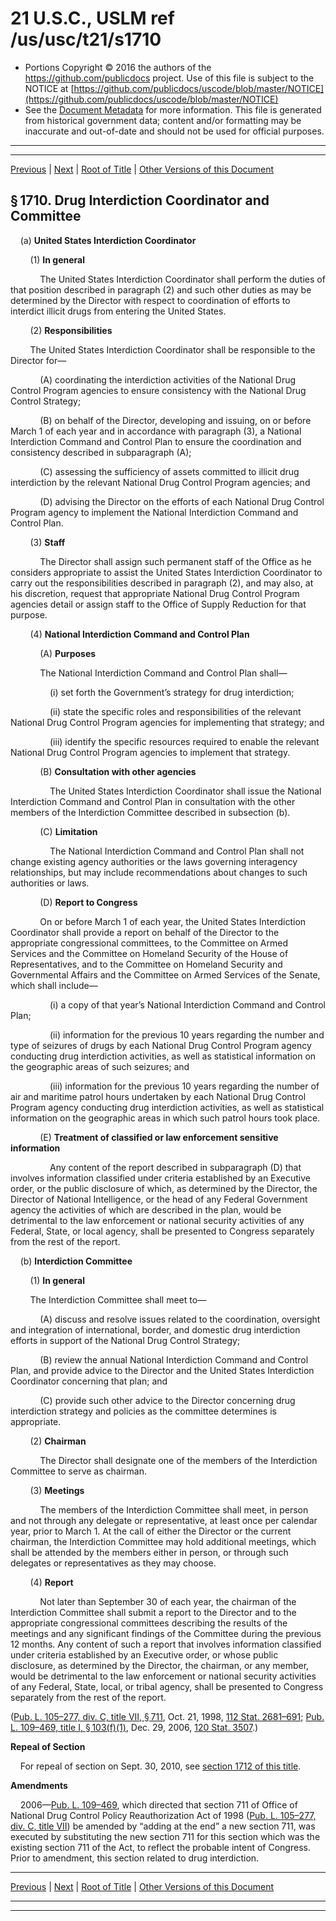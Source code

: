 ---
---

# 21 U.S.C., USLM ref /us/usc/t21/s1710

* Portions Copyright © 2016 the authors of the https://github.com/publicdocs project.
  Use of this file is subject to the NOTICE at [https://github.com/publicdocs/uscode/blob/master/NOTICE](https://github.com/publicdocs/uscode/blob/master/NOTICE)
* See the [Document Metadata](././../../../..//README.md) for more information.
  This file is generated from historical government data; content and/or formatting may be inaccurate and out-of-date and should not be used for official purposes.

----------
----------

[Previous](./../../../..//us/usc/t21/ch22/m__us_usc_t21_s1709.md) | [Next](./../../../..//us/usc/t21/ch22/m__us_usc_t21_s1710a.md) | [Root of Title](./../../../../) | [Other Versions of this Document](https://publicdocs.github.io/go/links?ns=uslm&ref=%2Fus%2Fusc%2Ft21%2Fs1710)

## § 1710. Drug Interdiction Coordinator and Committee

    (a) __United States Interdiction Coordinator__ 

        (1) __In general__ 

            The United States Interdiction Coordinator shall perform the duties of that position described in paragraph (2) and such other duties as may be determined by the Director with respect to coordination of efforts to interdict illicit drugs from entering the United States.

        (2) __Responsibilities__ 

        The United States Interdiction Coordinator shall be responsible to the Director for—

            (A) coordinating the interdiction activities of the National Drug Control Program agencies to ensure consistency with the National Drug Control Strategy;

            (B) on behalf of the Director, developing and issuing, on or before March 1 of each year and in accordance with paragraph (3), a National Interdiction Command and Control Plan to ensure the coordination and consistency described in subparagraph (A);

            (C) assessing the sufficiency of assets committed to illicit drug interdiction by the relevant National Drug Control Program agencies; and

            (D) advising the Director on the efforts of each National Drug Control Program agency to implement the National Interdiction Command and Control Plan.

        (3) __Staff__ 

            The Director shall assign such permanent staff of the Office as he considers appropriate to assist the United States Interdiction Coordinator to carry out the responsibilities described in paragraph (2), and may also, at his discretion, request that appropriate National Drug Control Program agencies detail or assign staff to the Office of Supply Reduction for that purpose.

        (4) __National Interdiction Command and Control Plan__ 

            (A) __Purposes__ 

            The National Interdiction Command and Control Plan shall—

                (i) set forth the Government’s strategy for drug interdiction;

                (ii) state the specific roles and responsibilities of the relevant National Drug Control Program agencies for implementing that strategy; and

                (iii) identify the specific resources required to enable the relevant National Drug Control Program agencies to implement that strategy.

            (B) __Consultation with other agencies__ 

                The United States Interdiction Coordinator shall issue the National Interdiction Command and Control Plan in consultation with the other members of the Interdiction Committee described in subsection (b).

            (C) __Limitation__ 

                The National Interdiction Command and Control Plan shall not change existing agency authorities or the laws governing interagency relationships, but may include recommendations about changes to such authorities or laws.

            (D) __Report to Congress__ 

            On or before March 1 of each year, the United States Interdiction Coordinator shall provide a report on behalf of the Director to the appropriate congressional committees, to the Committee on Armed Services and the Committee on Homeland Security of the House of Representatives, and to the Committee on Homeland Security and Governmental Affairs and the Committee on Armed Services of the Senate, which shall include—

                (i) a copy of that year’s National Interdiction Command and Control Plan;

                (ii) information for the previous 10 years regarding the number and type of seizures of drugs by each National Drug Control Program agency conducting drug interdiction activities, as well as statistical information on the geographic areas of such seizures; and

                (iii) information for the previous 10 years regarding the number of air and maritime patrol hours undertaken by each National Drug Control Program agency conducting drug interdiction activities, as well as statistical information on the geographic areas in which such patrol hours took place.

            (E) __Treatment of classified or law enforcement sensitive information__ 

                Any content of the report described in subparagraph (D) that involves information classified under criteria established by an Executive order, or the public disclosure of which, as determined by the Director, the Director of National Intelligence, or the head of any Federal Government agency the activities of which are described in the plan, would be detrimental to the law enforcement or national security activities of any Federal, State, or local agency, shall be presented to Congress separately from the rest of the report.

    (b) __Interdiction Committee__ 

        (1) __In general__ 

        The Interdiction Committee shall meet to—

            (A) discuss and resolve issues related to the coordination, oversight and integration of international, border, and domestic drug interdiction efforts in support of the National Drug Control Strategy;

            (B) review the annual National Interdiction Command and Control Plan, and provide advice to the Director and the United States Interdiction Coordinator concerning that plan; and

            (C) provide such other advice to the Director concerning drug interdiction strategy and policies as the committee determines is appropriate.

        (2) __Chairman__ 

            The Director shall designate one of the members of the Interdiction Committee to serve as chairman.

        (3) __Meetings__ 

            The members of the Interdiction Committee shall meet, in person and not through any delegate or representative, at least once per calendar year, prior to March 1. At the call of either the Director or the current chairman, the Interdiction Committee may hold additional meetings, which shall be attended by the members either in person, or through such delegates or representatives as they may choose.

        (4) __Report__ 

            Not later than September 30 of each year, the chairman of the Interdiction Committee shall submit a report to the Director and to the appropriate congressional committees describing the results of the meetings and any significant findings of the Committee during the previous 12 months. Any content of such a report that involves information classified under criteria established by an Executive order, or whose public disclosure, as determined by the Director, the chairman, or any member, would be detrimental to the law enforcement or national security activities of any Federal, State, local, or tribal agency, shall be presented to Congress separately from the rest of the report.

([Pub. L. 105–277, div. C, title VII, § 711][/us/pl/105/277/s711], Oct. 21, 1998, [112 Stat. 2681–691][/us/stat/112/2681-691]; [Pub. L. 109–469, title I, § 103(f)(1)][/us/pl/109/469/s103/f/1], Dec. 29, 2006, [120 Stat. 3507][/us/stat/120/3507].)

 __Repeal of Section__ 

    For repeal of section on Sept. 30, 2010, see [section 1712 of this title][/us/usc/t21/s1712].

 __Amendments__ 

    2006—[Pub. L. 109–469][/us/pl/109/469], which directed that section 711 of Office of National Drug Control Policy Reauthorization Act of 1998 ([Pub. L. 105–277, div. C, title VII][/us/pl/105/277]) be amended by “adding at the end” a new section 711, was executed by substituting the new section 711 for this section which was the existing section 711 of the Act, to reflect the probable intent of Congress. Prior to amendment, this section related to drug interdiction.

----------

[Previous](./../../../..//us/usc/t21/ch22/m__us_usc_t21_s1709.md) | [Next](./../../../..//us/usc/t21/ch22/m__us_usc_t21_s1710a.md) | [Root of Title](./../../../../) | [Other Versions of this Document](https://publicdocs.github.io/go/links?ns=uslm&ref=%2Fus%2Fusc%2Ft21%2Fs1710)

----------
----------

[/us/pl/105/277/s711]: https://publicdocs.github.io/go/links?ns=uslm&ref=%2Fus%2Fpl%2F105%2F277%2Fs711
[/us/stat/112/2681-691]: https://publicdocs.github.io/go/links?ns=uslm&ref=%2Fus%2Fstat%2F112%2F2681-691
[/us/pl/109/469/s103/f/1]: https://publicdocs.github.io/go/links?ns=uslm&ref=%2Fus%2Fpl%2F109%2F469%2Fs103%2Ff%2F1
[/us/stat/120/3507]: https://publicdocs.github.io/go/links?ns=uslm&ref=%2Fus%2Fstat%2F120%2F3507
[/us/usc/t21/s1712]: https://publicdocs.github.io/go/links?ns=uslm&ref=%2Fus%2Fusc%2Ft21%2Fs1712
[/us/pl/109/469]: https://publicdocs.github.io/go/links?ns=uslm&ref=%2Fus%2Fpl%2F109%2F469
[/us/pl/105/277]: https://publicdocs.github.io/go/links?ns=uslm&ref=%2Fus%2Fpl%2F105%2F277


